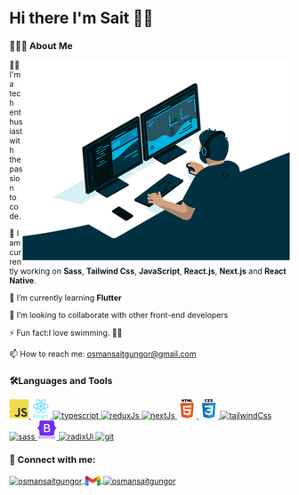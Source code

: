 # Hi there I'm Sait 🙋‍♂️ 
### 👨🏻‍💻  About Me

<img src="https://github.com/saitgungor/saitgungor/blob/main/readme.gif" align="right" > 

🧑‍💻 I'm a tech enthusiast with the passion to code.

🔭 I am currently working on **Sass**, **Tailwind Css**, **JavaScript**, **React.js**, **Next.js** and **React Native**.

🌱 I’m currently learning **Flutter**

👯 I’m looking to collaborate with other front-end developers 

⚡ Fun fact:I love swimming. 🏊‍♂️ 

📫 How to reach me: osmansaitgungor@gmail.com
### 🛠Languages and Tools 

<a target="_blank" href="https://www.javascript.com/" rel="nofollow"> <img src="https://raw.githubusercontent.com/devicons/devicon/master/icons/javascript/javascript-original.svg" alt="javascript" width="35" height="35" style="max-width: 100%;"> </a>
<a target="_blank" href="https://reactjs.org/" rel="nofollow"> <img src="https://raw.githubusercontent.com/devicons/devicon/master/icons/react/react-original-wordmark.svg" alt="react" width="35" height="35" style="max-width: 100%;"> </a>
<a target="_blank" href="https://www.typescriptlang.org/" rel="nofollow"> <img src="https://upload.wikimedia.org/wikipedia/commons/4/4c/Typescript_logo_2020.svg" alt="typescript" width="35" height="35" style="max-width: 100%;"> </a>
<a target="_blank" href="https://redux.js.org/" rel="nofollow"> <img src="https://upload.wikimedia.org/wikipedia/commons/4/49/Redux.png" alt="reduxJs" width="45" height="35" style="max-width: 100%;"> </a>
<a target="_blank" href="https://nextjs.org/" rel="nofollow"> <img src="https://upload.wikimedia.org/wikipedia/commons/8/8e/Nextjs-logo.svg" alt="nextJs" width="35" height="35" style="max-width: 100%;"> </a>
<a target="_blank" href="https://www.w3schools.com/html/" rel="nofollow"> <img src="https://raw.githubusercontent.com/devicons/devicon/master/icons/html5/html5-original-wordmark.svg" alt="html5" width="35" height="35" style="max-width: 100%;"> </a>
<a target="_blank" href="https://www.w3schools.com/css/" rel="nofollow"> <img src="https://raw.githubusercontent.com/devicons/devicon/master/icons/css3/css3-original-wordmark.svg" alt="css3" width="35" height="35" style="max-width: 100%;"> </a>
<a target="_blank" href="https://tailwindcss.com/" rel="nofollow"> <img src="https://upload.wikimedia.org/wikipedia/commons/d/d5/Tailwind_CSS_Logo.svg" alt="tailwindCss" width="35" height="35" style="max-width: 100%;"> </a>
<a target="_blank" href="https://sass-lang.com/" rel="nofollow"> <img src="https://upload.wikimedia.org/wikipedia/commons/9/96/Sass_Logo_Color.svg" alt="sass" width="35" height="35" style="max-width: 100%;"> </a>
<a target="_blank" href="https://getbootstrap.com" rel="nofollow"> <img src="https://raw.githubusercontent.com/devicons/devicon/master/icons/bootstrap/bootstrap-plain-wordmark.svg" alt="bootstrap" width="35" height="35" style="max-width: 100%;"> </a>
<a target="_blank" href="https://www.radix-ui.com/" rel="nofollow"> <img src="https://avatars.githubusercontent.com/u/75042455?s=200&v=4" alt="radixUi" width="35" height="35" style="max-width: 100%;"> </a>
<a target="_blank" href="https://git-scm.com/" rel="nofollow"> <img src="https://camo.githubusercontent.com/fbfcb9e3dc648adc93bef37c718db16c52f617ad055a26de6dc3c21865c3321d/68747470733a2f2f7777772e766563746f726c6f676f2e7a6f6e652f6c6f676f732f6769742d73636d2f6769742d73636d2d69636f6e2e737667" alt="git" width="35" height="35" data-canonical-src="https://git-scm.com/images/logos/downloads/Git-Icon-1788C.svg" style="max-width: 100%;"> </a>


### 📩 Connect with me:

<a href="https://www.linkedin.com/in/osmansaitgungor/" rel="nofollow"> <img align="center" src="https://raw.githubusercontent.com/rahuldkjain/github-profile-readme-generator/master/src/images/icons/Social/linked-in-alt.svg" alt="osmansaitgungor" height="25" width="30" style="max-width: 100%;"> </a> 
<a href="mailto:osmansaitgungor@gmail.com" rel="nofollow"> <img align="center" src="https://raw.githubusercontent.com/github/explore/8f19e4dbbf13418dc1b1d58bb265953553c15a46/topics/gmail/gmail.png" alt="osmansaitgungor" height="25" width="30" style="max-width: 100%;"> </a>
<a href="https://www.hackerrank.com/osmansaitgungor" rel="nofollow"> <img align="center" src="https://raw.githubusercontent.com/rahuldkjain/github-profile-readme-generator/master/src/images/icons/Social/hackerrank.svg" alt="osmansaitgungor" height="25" width="30" style="max-width: 100%;"> </a> 


<!-- **saitgungor/saitgungor** is a ✨ _special_ ✨ repository because its `README.md` (this file) appears on your GitHub profile. Here are some ideas to get you started: - 🔭 I’m currently working on ... - 🌱 I’m currently learning ... - 👯 I’m looking to collaborate on ... - 🤔 I’m looking for help with ... - 💬 Ask me about ... - 📫 How to reach me: ... - 😄 Pronouns: ... - ⚡ Fun fact: ...

